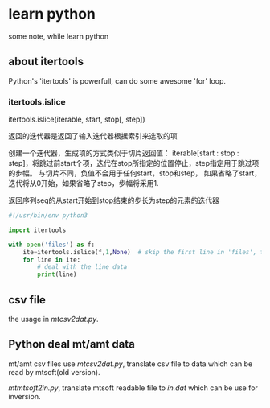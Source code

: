 # learn python


some note, while learn python

## about itertools

Python's 'itertools' is powerfull, can do some awesome 'for' loop.

### itertools.islice

itertools.islice(iterable, start, stop[, step])

返回的迭代器是返回了输入迭代器根据索引来选取的项

创建一个迭代器，生成项的方式类似于切片返回值： iterable[start : stop : step]，将跳过前start个项，迭代在stop所指定的位置停止，step指定用于跳过项的步幅。
与切片不同，负值不会用于任何start，stop和step，
如果省略了start，迭代将从0开始，如果省略了step，步幅将采用1.

返回序列seq的从start开始到stop结束的步长为step的元素的迭代器


```Python
#!/usr/bin/env python3

import itertools

with open('files') as f:
	ite=itertools.islice(f,1,None)	# skip the first line in 'files', the start of iter is '0'
	for line in ite:
		# deal with the line data
		print(line)

```


## csv file

the usage in *mtcsv2dat.py*.


## Python deal mt/amt data

mt/amt csv files use *mtcsv2dat.py*, translate csv file to data which can be read by mtsoft(old version).

*mtmtsoft2in.py*, translate mtsoft readable file to *in.dat* which can be use for inversion.
